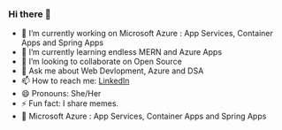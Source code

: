 ### Hi there 👋


- 🔭 I’m currently working on Microsoft Azure : App Services, Container Apps and Spring Apps
- 🌱 I’m currently learning endless MERN and Azure Apps
- 👯 I’m looking to collaborate on Open Source
- 💬 Ask me about Web Devlopment, Azure and DSA
- 📫 How to reach me: [LinkedIn](https://www.linkedin.com/in/sheetal-lalwani-0601 "Sheetal's LinkedIn Account")
- 😄 Pronouns: She/Her
- ⚡ Fun fact: I share memes.
- 🏢 Microsoft Azure : App Services, Container Apps and Spring Apps
